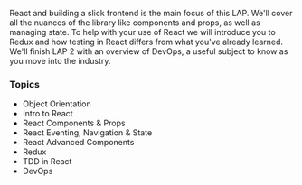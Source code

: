 React and building a slick frontend is the main focus of this LAP. We'll cover all the nuances of the library like components and props, as well as managing state. To help with your use of React we will introduce you to Redux and how testing in React differs from what you've already learned. We'll finish LAP 2 with an overview of DevOps, a useful subject to know as you move into the industry.

### Topics
* Object Orientation
* Intro to React
* React Components & Props
* React Eventing, Navigation & State
* React Advanced Components
* Redux
* TDD in React
* DevOps